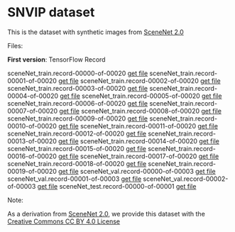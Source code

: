 # SNVIP dataset  
This is the dataset with synthetic images from [SceneNet 2.0](https://robotvault.bitbucket.io/scenenet-rgbd.html)  

Files:  

**First version**: TensorFlow Record  

sceneNet_train.record-00000-of-00020 [get file](https://drive.google.com/file/d/1WoSTwcjFnh11bBKdBOkVkaHtcJKKjJ0P/view?usp=sharing)
sceneNet_train.record-00001-of-00020 [get file](https://drive.google.com/file/d/1WoSTwcjFnh11bBKdBOkVkaHtcJKKjJ0P/view?usp=sharing)
sceneNet_train.record-00002-of-00020 [get file](https://drive.google.com/file/d/1WoSTwcjFnh11bBKdBOkVkaHtcJKKjJ0P/view?usp=sharing)
sceneNet_train.record-00003-of-00020 [get file](https://drive.google.com/file/d/1WoSTwcjFnh11bBKdBOkVkaHtcJKKjJ0P/view?usp=sharing)
sceneNet_train.record-00004-of-00020 [get file](https://drive.google.com/file/d/1WoSTwcjFnh11bBKdBOkVkaHtcJKKjJ0P/view?usp=sharing)
sceneNet_train.record-00005-of-00020 [get file](https://drive.google.com/file/d/1WoSTwcjFnh11bBKdBOkVkaHtcJKKjJ0P/view?usp=sharing)
sceneNet_train.record-00006-of-00020 [get file](https://drive.google.com/file/d/1WoSTwcjFnh11bBKdBOkVkaHtcJKKjJ0P/view?usp=sharing)
sceneNet_train.record-00007-of-00020 [get file](https://drive.google.com/file/d/1WoSTwcjFnh11bBKdBOkVkaHtcJKKjJ0P/view?usp=sharing)
sceneNet_train.record-00008-of-00020 [get file](https://drive.google.com/file/d/1WoSTwcjFnh11bBKdBOkVkaHtcJKKjJ0P/view?usp=sharing)
sceneNet_train.record-00009-of-00020 [get file](https://drive.google.com/file/d/1WoSTwcjFnh11bBKdBOkVkaHtcJKKjJ0P/view?usp=sharing)
sceneNet_train.record-00010-of-00020 [get file](https://drive.google.com/file/d/1WoSTwcjFnh11bBKdBOkVkaHtcJKKjJ0P/view?usp=sharing)
sceneNet_train.record-00011-of-00020 [get file](https://drive.google.com/file/d/1WoSTwcjFnh11bBKdBOkVkaHtcJKKjJ0P/view?usp=sharing)
sceneNet_train.record-00012-of-00020 [get file](https://drive.google.com/file/d/1WoSTwcjFnh11bBKdBOkVkaHtcJKKjJ0P/view?usp=sharing)
sceneNet_train.record-00013-of-00020 [get file](https://drive.google.com/file/d/1WoSTwcjFnh11bBKdBOkVkaHtcJKKjJ0P/view?usp=sharing)
sceneNet_train.record-00014-of-00020 [get file](https://drive.google.com/file/d/1WoSTwcjFnh11bBKdBOkVkaHtcJKKjJ0P/view?usp=sharing)
sceneNet_train.record-00015-of-00020 [get file](https://drive.google.com/file/d/1WoSTwcjFnh11bBKdBOkVkaHtcJKKjJ0P/view?usp=sharing)
sceneNet_train.record-00016-of-00020 [get file](https://drive.google.com/file/d/1WoSTwcjFnh11bBKdBOkVkaHtcJKKjJ0P/view?usp=sharing)
sceneNet_train.record-00017-of-00020 [get file](https://drive.google.com/file/d/1WoSTwcjFnh11bBKdBOkVkaHtcJKKjJ0P/view?usp=sharing)
sceneNet_train.record-00018-of-00020 [get file](https://drive.google.com/file/d/1WoSTwcjFnh11bBKdBOkVkaHtcJKKjJ0P/view?usp=sharing)
sceneNet_train.record-00019-of-00020 [get file](https://drive.google.com/file/d/1WoSTwcjFnh11bBKdBOkVkaHtcJKKjJ0P/view?usp=sharing)
sceneNet_val.record-00000-of-00003   [get file](https://drive.google.com/file/d/1WoSTwcjFnh11bBKdBOkVkaHtcJKKjJ0P/view?usp=sharing)
sceneNet_val.record-00001-of-00003   [get file](https://drive.google.com/file/d/1WoSTwcjFnh11bBKdBOkVkaHtcJKKjJ0P/view?usp=sharing)
sceneNet_val.record-00002-of-00003   [get file](https://drive.google.com/file/d/1WoSTwcjFnh11bBKdBOkVkaHtcJKKjJ0P/view?usp=sharing)
sceneNet_test.record-00000-of-00001  [get file](https://drive.google.com/file/d/1WoSTwcjFnh11bBKdBOkVkaHtcJKKjJ0P/view?usp=sharing)  
                   
Note: 

As a derivation from [SceneNet 2.0](https://robotvault.bitbucket.io/scenenet-rgbd.html), we provide this dataset with the [Creative Commons CC BY 4.0 License](http://creativecommons.org/licenses/by/4.0/)  
